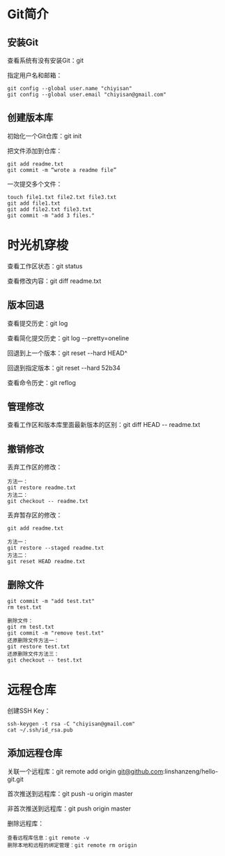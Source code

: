 # Git简介

## 安装Git

查看系统有没有安装Git：git

指定用户名和邮箱：

```text
git config --global user.name "chiyisan"
git config --global user.email "chiyisan@gmail.com"
```

## 创建版本库

初始化一个Git仓库：git init

把文件添加到仓库：

```text
git add readme.txt
git commit -m “wrote a readme file”
```

一次提交多个文件：

```text
touch file1.txt file2.txt file3.txt
git add file1.txt
git add file2.txt file3.txt
git commit -m "add 3 files."
```

# 时光机穿梭

查看工作区状态：git status

查看修改内容：git diff readme.txt

## 版本回退

查看提交历史：git log

查看简化提交历史：git log --pretty=oneline

回退到上一个版本：git reset --hard HEAD^

回退到指定版本：git reset --hard 52b34

查看命令历史：git reflog

## 管理修改

查看工作区和版本库里面最新版本的区别：git diff HEAD -- readme.txt

## 撤销修改

丢弃工作区的修改：

```text
方法一：
git restore readme.txt
方法二：
git checkout -- readme.txt
```

丢弃暂存区的修改：

```text
git add readme.txt

方法一：
git restore --staged readme.txt
方法二：
git reset HEAD readme.txt
```

## 删除文件

```text
git commit -m "add test.txt"
rm test.txt

删除文件：
git rm test.txt
git commit -m "remove test.txt"
还原删除文件方法一：
git restore test.txt
还原删除文件方法三：
git checkout -- test.txt
```

# 远程仓库

创建SSH Key：

```text
ssh-keygen -t rsa -C "chiyisan@gmail.com"
cat ~/.ssh/id_rsa.pub
```

## 添加远程仓库

关联一个远程库：git remote add origin git@github.com:linshanzeng/hello-git.git

首次推送到远程库：git push -u origin master

非首次推送到远程库：git push origin master

删除远程库：

```text
查看远程库信息：git remote -v
删除本地和远程的绑定管理：git remote rm origin
```
